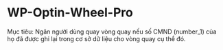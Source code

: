# WP-Optin-Wheel-Pro
Mục tiêu: Ngăn người dùng quay vòng quay nếu số CMND (number_1) của họ đã được ghi lại trong cơ sở dữ liệu cho vòng quay cụ thể đó.
